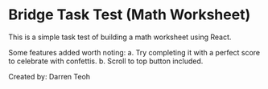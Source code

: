# Bridge Task Test (Math Worksheet)

This is a simple task test of building a math worksheet using React.

Some features added worth noting:
a. Try completing it with a perfect score to celebrate with confettis.
b. Scroll to top button included.

Created by: Darren Teoh
